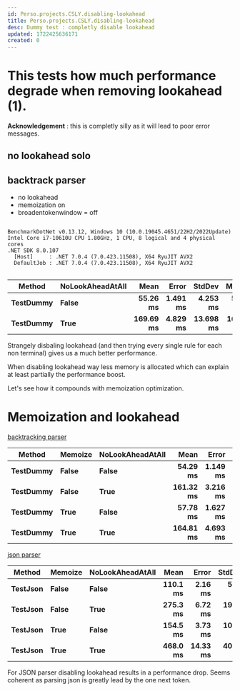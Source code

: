 ```yaml
---
id: Perso.projects.CSLY.disabling-lookahead
title: Perso.projects.CSLY.disabling-lookahead
desc: Dummy test : completly disable lookahead
updated: 1722425636171
created: 0
---
```

# This tests how much performance degrade when removing lookahead (1).


**Acknowledgement** : this is completly silly as it will lead to poor error messages.

## no lookahead solo

## backtrack parser

 - no lookahead
 - memoization on
 - broadentokenwindow = off

```

BenchmarkDotNet v0.13.12, Windows 10 (10.0.19045.4651/22H2/2022Update)
Intel Core i7-10610U CPU 1.80GHz, 1 CPU, 8 logical and 4 physical cores
.NET SDK 8.0.107
  [Host]     : .NET 7.0.4 (7.0.423.11508), X64 RyuJIT AVX2
  DefaultJob : .NET 7.0.4 (7.0.423.11508), X64 RyuJIT AVX2


```
| Method    | NoLookAheadAtAll | Mean      | Error    | StdDev    | Median    | Gen0       | Gen1      | Gen2      | Allocated |
|---------- |----------------- |----------:|---------:|----------:|----------:|-----------:|----------:|----------:|----------:|
| **TestDummy** | **False**            |  **55.26 ms** | **1.491 ms** |  **4.253 ms** |  **54.85 ms** |  **5333.3333** | **3222.2222** | **2555.5556** |  **34.79 MB** |
| **TestDummy** | **True**             | **169.69 ms** | **4.829 ms** | **13.698 ms** | **165.66 ms** | **14000.0000** | **5000.0000** | **3333.3333** | **137.89 MB** |


Strangely disbaling lookahead (and then trying every single rule for each non terminal) gives us a much better performance. 

When disabling lookahead way less memory is allocated which can explain at least partially the performance boost.


Let's see how it compounds with memoization optimization.

# Memoization and lookahead

[backtracking parser](https://github.com/b3b00/csly/blob/dev/src/benchCurrent/backtrack/BackTrackParser.cs)


| Method    | Memoize | NoLookAheadAtAll | Mean      | Error    | StdDev    | Gen0       | Gen1      | Gen2      | Allocated |
|---------- |-------- |----------------- |----------:|---------:|----------:|-----------:|----------:|----------:|----------:|
| **TestDummy** | **False**   | **False**            |  **54.29 ms** | **1.149 ms** |  **3.335 ms** |  **5333.3333** | **3222.2222** | **2555.5556** |  **34.79 MB** |
| **TestDummy** | **False**   | **True**             | **161.32 ms** | **3.216 ms** |  **8.585 ms** | **15000.0000** | **5666.6667** | **4333.3333** | **137.89 MB** |
| **TestDummy** | **True**    | **False**            |  **57.78 ms** | **1.627 ms** |  **4.668 ms** |  **5333.3333** | **3111.1111** | **2555.5556** |  **34.79 MB** |
| **TestDummy** | **True**    | **True**             | **164.81 ms** | **4.693 ms** | **13.616 ms** | **14000.0000** | **4666.6667** | **3333.3333** | **137.89 MB** |


[json parser](https://github.com/b3b00/csly/blob/dev/src/benchCurrent/json/EbnfJsonGenericParser.cs)

| Method   | Memoize | NoLookAheadAtAll | Mean     | Error    | StdDev   | Median   | Gen0       | Gen1       | Gen2      | Allocated |
|--------- |-------- |----------------- |---------:|---------:|---------:|---------:|-----------:|-----------:|----------:|----------:|
| **TestJson** | **False**   | **False**            | **110.1 ms** |  **2.16 ms** |  **5.97 ms** | **108.4 ms** | **11200.0000** |  **3600.0000** | **1600.0000** |  **65.79 MB** |
| **TestJson** | **False**   | **True**             | **275.3 ms** |  **6.72 ms** | **19.38 ms** | **268.5 ms** | **23000.0000** |  **9000.0000** | **4000.0000** | **135.61 MB** |
| **TestJson** | **True**    | **False**            | **154.5 ms** |  **3.73 ms** | **10.71 ms** | **153.1 ms** | **13333.3333** |  **5333.3333** | **2666.6667** |  **78.41 MB** |
| **TestJson** | **True**    | **True**             | **468.0 ms** | **14.33 ms** | **40.41 ms** | **457.6 ms** | **27000.0000** | **10000.0000** | **4000.0000** | **161.52 MB** |

For  JSON parser disabling lookahead results in a performance drop. Seems coherent as parsing json is greatly lead by the one next token.
